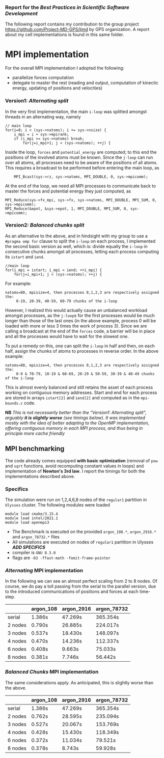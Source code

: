 ### Report for the *Best Practices in Scientific Software Development*
The following report contains my contribution to the group project https://github.com/Project-MD-GPS/ljmd by GPS organization.
A report about my cell implementations is found in this same folder. 

# MPI implementation

For the overall MPI implementation I adopted the following:
+ parallelize forces computation
+ delegate to master the rest (reading and output, computation of kinectic energy, updating of positions and velocities)


### Version1: *Alternating split*

In the very first implementation, the main `i-loop` was splitted amongst threads in an alternating way, namely

    // main loop
    for(i=0; i < (sys->natoms); i += sys->nsize) {
        i_mpi = i + sys->mpirank;
        if (i_mpi >= sys->natoms) break;
            for(j=i_mpi+1; j < (sys->natoms); ++j) { 

Inside the loop, `forces` and `potential_energy` are computed; to this end the positions of the involved atoms must be known. Since the `j-loop` can run over all atoms, all processes need to be aware of the positions of all atoms. This requires a broadcast to be performed before entering the main loop, as

        MPI_Bcast(sys->rz, sys->natoms, MPI_DOUBLE, 0, sys->mpicomm);

At the end of the loop, we need all MPI processes to communicate back to master the forces and potential energy they just computed, as

    MPI_Reduce(sys->fx_mpi, sys->fx, sys->natoms, MPI_DOUBLE, MPI_SUM, 0, sys->mpicomm);
    MPI_Reduce(&epot, &sys->epot, 1, MPI_DOUBLE, MPI_SUM, 0, sys->mpicomm);


### Version2: *Balanced chunks split*

As an alternative to the above, and in hindsight with my group to use a `#pragma omp for` clause to split the `i-loop` on each process, I implemented the second basic version as well, which is: divide equally the `i-loop` in consecutive chunks amongst all processes, letting each process computing its `istart` and `iend`. 

    //main loop
    for(i_mpi = istart; i_mpi < iend; ++i_mpi) {
        for(j=i_mpi+1; j < (sys->natoms); ++j) {

For example:

	natoms=80, mpisize=4, then processes 0,1,2,3 are respectively assigned the:
		 0-19, 20-39, 40-59, 60-79 chunks of the i-loop

However, I realized this would actually cause an unbalanced workload amongst processes, as the `j-loop`s for the first processes would be much longer than those of the last ones (in the above example, process 0 will be loaded with more or less 3 times the work of process 3). Since we are calling a broadcast at the end of the `forces` code, a barrier will be in place and all the processes would have to wait for the slowest one.

To put a remedy on this, one can split the `i-loop` in half and then, on each half, assign the chunks of atoms to processes in reverse order. In the above example:

	natoms=80, mpisize=4, then processes 0,1,2,3 are respectively assigned the:
		 0-9 & 70-79, 10-19 & 60-69, 20-29 & 50-59, 30-39 & 40-49 chunks of the i-loop

This is almost evenly balanced and still retains the asset of each process working on contiguous memory addresses. Start and end for each process are stored in arrays `istart[2]` and `iend[2]` and computed as in the `mpi-bounds.c` code.

**NB** *This is not necessarily better than the "Version1: Alternating split", arguably **it is slightly worse** (see timings below). It was implemented mostly with the idea of better adapting to the OpenMP implementation, offering contiguous memory in each MPI process, and thus being in principle more cache friendly*





## MPI benchmarking


The code already comes equipped **with basic optimization** (removal of `pow` and `sqrt` functions, avoid recomputing constant values in loops) and implementation of **Newton's 3rd law**. I report the timings for both the implementations described above.


### Specifics

The simulation were run on 1,2,4,6,8 nodes of the `regular1` partition in `Ulysses` cluster. The following modules were loaded

    module load cmake/3.15.4
	module load intel/2021.1
	module load openmpi3

+ The Benchmark is executed on the provided `argon_108.*`, `argon_2916.*` and `argon_78732.*` files
+ All simulations are executed on nodes of `regular1` partition in Ulysses ***ADD SPECIFICS***
+ compiler is `GNU 8.3.0` 
+ flags are `-O3 -ffast-math -fomit-frame-pointer`




### *Alternating* MPI implementation

In the following we can see an almost perfect scaling from 2 to 8 nodes. Of course, we do pay a toll passing from the serial to the parallel version, due to the introduced communications of positions and forces at each time-step.

|         | argon_108 | argon_2916 | argon_78732 |
|---------|-----------|------------|-------------|
| serial  | 1.386s    | 47.269s    | 365.354s    |
| 2 nodes | 0.790s    | 26.885s    | 224.017s    |
| 3 nodes | 0.537s    | 18.430s    | 148.097s    |
| 4 nodes | 0.470s    | 14.236s    | 112.337s    |
| 6 nodes | 0.408s    | 9.663s     | 75.033s     |
| 8 nodes | 0.381s    | 7.746s     | 56.442s     |



### *Balanced Chunks* MPI implementation

The same considerations apply. As anticipated, this is slightly worse than the above.

|         | argon_108 | argon_2916 | argon_78732 |
|---------|-----------|------------|-------------|
| serial  | 1.386s    | 47.269s    | 365.354s    |
| 2 nodes | 0.762s    | 28.595s    | 235.094s    |
| 3 nodes | 0.527s    | 20.067s    | 153.769s    |
| 4 nodes | 0.428s    | 15.430s    | 118.349s    |
| 6 nodes | 0.372s    | 11.034s    | 79.521s     |
| 8 nodes | 0.378s    | 8.743s     | 59.928s     |
